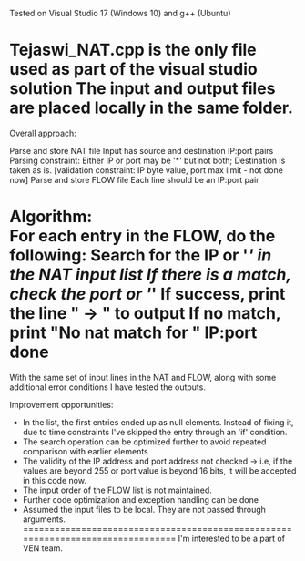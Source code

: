 Tested on Visual Studio 17 (Windows 10) and g++ (Ubuntu)

Tejaswi_NAT.cpp is the only file used as part of the visual studio solution
The input and output files are placed locally in the same folder.
================================================================================
Overall approach:

Parse and store NAT file
	Input has source and destination IP:port pairs
	Parsing constraint: Either IP or port may be '*' but not both; Destination is taken as is.
	[validation constraint: IP byte value, port max limit - not done now]
Parse and store FLOW file
	Each line should be an IP:port pair
	
Algorithm:	
For each entry in the FLOW, do the following:
	Search for the IP or '*' in the NAT input list
		If there is a match, check the port or '*'
		If success, print the line "<FLOW IP:port> -> <destination IP:port>" to output
	If no match, print "No nat match for " IP:port
done
================================================================================
With the same set of input lines in the NAT and FLOW, along with some additional error conditions I have tested the outputs.

Improvement opportunities:
* In the list, the first entries ended up as null elements. Instead of fixing it, due to time constraints I've skipped the entry through an 'if' condition.
* The search operation can be optimized further to avoid repeated comparison with earlier elements
* The validity of the IP address and port address not checked -> i.e, if the values are beyond 255 or port value is beyond 16 bits, it will be accepted in this code now.
* The input order of the FLOW list is not maintained.
* Further code optimization and exception handling can be done
* Assumed the input files to be local. They are not passed through arguments.
================================================================================
I'm interested to be a part of VEN team.
